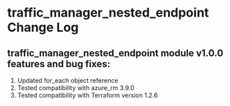 # traffic_manager_nested_endpoint Change Log

## traffic_manager_nested_endpoint module v1.0.0 features and bug fixes:

1. Updated for_each object reference
2. Tested compatibility with azure_rm 3.9.0
3. Tested compatibility with Terraform version 1.2.6